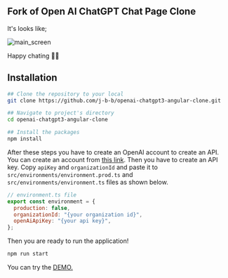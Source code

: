 ## Fork of Open AI ChatGPT Chat Page Clone

It's looks like;

![main_screen](./screenshots/main_screen.png)

Happy chating 🤟🏻

## Installation

```bash
## Clone the repository to your local
git clone https://github.com/j-b-b/openai-chatgpt3-angular-clone.git

## Navigate to project's directory
cd openai-chatgpt3-angular-clone

## Install the packages
npm install
```

After these steps you have to create an OpenAI account to create an API. You can create an account from [this link](https://openai.com/api/). Then you have to create an API key. Copy `apiKey` and `organizationId` and paste it to `src/environments/environment.prod.ts` and `src/environments/environment.ts` files as shown below.

```javascript
// environment.ts file
export const environment = {
  production: false,
  organizationId: "{your organization id}",
  openAiApiKey: "{your api key}",
};
```

Then you are ready to run the application!

```bash
npm run start
```

You can try the [DEMO.](chatgpt-clone-yny.web.app/)
